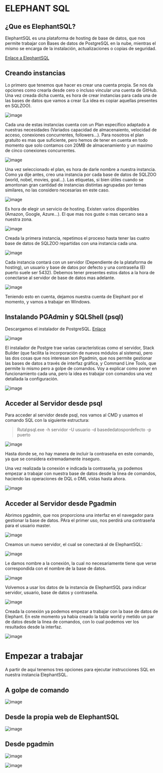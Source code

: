 # ELEPHANT SQL

## ¿Que es ElephantSQL?
ElephantSQL es una plataforma de hosting de base de datos, que nos permite trabajar con Bases de datos de PostgreSQL en la nube, mientras el mismo se encarga de la instalación, actualizaciones o copias de seguridad.

[Enlace a ElephantSQL](https://www.elephantsql.com/)

## Creando instancias
Lo primero que tenemos que hacer es crear una cuenta propia. Se nos da opciones como crearla desde cero o incluso vincular una cuenta de GitHub. Una vez creada dicha cuenta, es hora de crear instancias para cada una de las bases de datos que vamos a crear (La idea es copiar aquellas presentes en SQLZOO).

![image](./img/img1.png "Logo Title Text 1")

Cada una de estas instancias cuenta con un Plan específico adaptado a nuestras necesidades (Variados capacidad de almacenaiento, velocidad de acceso, conexiones concurrentes, followers...). Para nosotros el plan gratuito es mas que suficiente, pero hemos de tener en cuenta en todo momento que solo contamos con 20MB de almacenamiento y un maximo de cinco conexiones concurrentes.

![image](./img/img2.png "Logo Title Text 1")

Una vez seleccionado el plan, es hora de darle nombre a nuestra instancia. Como ya dije antes, creo una instancia por cada base de datos de SQLZOO (world, nobel, movies, goal...). Las etiquetas, si bien útiles cuando se amontonan gran cantidad de instancias distintas agrupadas por temas similares, no las considero necesarias en este caso. 

![image](./img/img3.png "Logo Title Text 1")

Es hora de elegir un servicio de hosting. Existen varios disponibles (Amazon, Google, Azure...). El que mas nos guste o mas cercano sea a nuestra zona.

![image](./img/img4.png "Logo Title Text 1")

Creada la primera instancia, repetimos el proceso hasta tener las cuatro base de datos de SQLZOO repartidas con una instancia cada una.

![image](./img/img5.png "Logo Title Text 1")

Cada instancia contará con un servidor (Dependiente de la plataforma de hosting), un usuario y base de datos por defecto y una contraseña (El puerto suele ser 5432). Debemos tener presentes estos datos a la hora de conectarse al servidor de base de datos mas adelante.

![image](./img/img6.png "Logo Title Text 1")

Teniendo esto en cuenta, dejamos nuestra cuenta de Elephant por el momento, y vamos a trabajar en Windows.

## Instalando PGAdmin y SQLShell (psql)
Descargamos el instalador de PostgreSQL.
[Enlace](https://www.postgresql.org/download/)


![image](./img/img7.png "Logo Title Text 1")

El instalador de Postgre trae varias características como el servidor, Stack Builder (que facilita la incorporación de nuevos módulos al sistema), pero las dos cosas que nos interesan son Pgadmin, que nos permite gestionar las bases de datos a través de interfaz gráfica, y Command Line Tools, que permite lo mismo pero a golpe de comandos. Voy a explicar como poner en funcionamiento cada una, pero la idea es trabajar con comandos una vez detallada la configuración.

![image](./img/img8.png "Logo Title Text 1")

## Acceder al Servidor desde psql
Para acceder al servidor desde psql, nos vamos al CMD y usamos el comando SQL con la siguiente estructura:
> Ruta\psql.exe -h servidor -U usuario -d basededatospordefecto -p puerto

![image](./img/img9.png "Logo Title Text 1")

Hasta donde se, no hay manera de incluir la contraseña en este comando, ya que se considera extremadamente inseguro.

Una vez realizada la conexión e indicada la contraseña, ya podemos empezar a trabajar con nuestra base de datos desde la linea de comandos, haciendo las operaciones de DQL o DML vistas hasta ahora.

![image](./img/img10.png "Logo Title Text 1")

## Acceder al Servidor desde Pgadmin
Abrimos pgadmin, que nos proporciona una interfaz en el navegador para gestionar la base de datos. PAra el primer uso, nos perdirá una contraseña para el usuario master.

![image](./img/img11.png "Logo Title Text 1")

Creamos un nuevo servidor, el cual se conectará al de ElephantSQL:

![image](./img/img12.png "Logo Title Text 1")

Le damos nombre a la conexión, la cual no necesariamente tiene que verse correspondida con el nombre de la base de datos.

![image](./img/img13.png "Logo Title Text 1")

Volvemos a usar los datos de la instancia de ElephantSQL para indicar servidor, usuario, base de datos y contraseña.

![image](./img/img14.png "Logo Title Text 1")

Creada la conexión ya podemos empezar a trabajar con la base de datos de Elephant. En este momento ya habia creado la tabla world y metido un par de datos desde la linea de comandos, con lo cual podemos ver los resultados desde la interfaz.

![image](./img/img15.png "Logo Title Text 1")

# Empezar a trabajar
A partir de aquí tenemos tres opciones para ejecutar instrucciones SQL en nuestra instancia ElephantSQL.

## A golpe de comando
![image](./img/sql_cmd.png "Logo Title Text 1")

## Desde la propia web de ElephantSQL
![image](./img/elephantsql.png "Logo Title Text 1")

## Desde pgadmin

![image](./img/pgadminsql1.png "Logo Title Text 1")

![image](./img/pgadminsql2.png "Logo Title Text 1")

